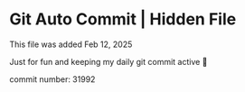 # Git Auto Commit | Hidden File

This file was added Feb 12, 2025

Just for fun and keeping my daily git commit active 🤪

commit number: 31992
